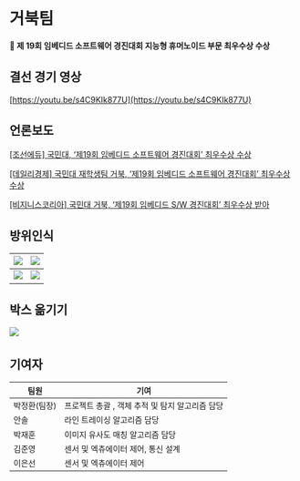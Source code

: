 # 거북팀

**🥇 제 19회 임베디드 소프트웨어 경진대회 지능형 휴머노이드 부문 최우수상 수상**

## 결선 경기 영상

[https://youtu.be/s4C9KIk877U](https://youtu.be/s4C9KIk877U)

## 언론보도


[[조선에듀] 국민대, ‘제19회 임베디드 소프트웨어 경진대회’ 최우수상 수상](http://edu.chosun.com/site/data/html_dir/2021/12/31/2021123100966.html)

[[데일리경제] 국민대 재학생팀 거북, ‘제19회 임베디드 소프트웨어 경진대회’ 최우수상 수상](http://www.kdpress.co.kr/news/articleView.html?idxno=109675)

[[비지니스코리아] 국민대 거북, ‘제19회 임베디드 S/W 경진대회’ 최우수상 받아](http://www.businesskorea.co.kr/news/articleView.html?idxno=85183)

## 방위인식
| ![](gif/동쪽.gif)| ![](gif/서쪽.gif)|
| --- | --- |
| ![](gif/남쪽.gif)| ![](gif/북쪽.gif)|

## 박스 옮기기
![](gif/박스옮기기.gif)

## 기여자

| 팀원 | 기여 |
| --- | --- |
| 박정환(팀장) | 프로젝트 총괄 , 객체 추적 및 탐지 알고리즘 담당 |
| 안솔 | 라인 트레이싱 알고리즘 담당 |
| 박재훈 | 이미지 유사도 매칭 알고리즘 담당 |
| 김준영 | 센서 및 엑츄에이터 제어, 통신 설계 |
| 이은선 | 센서 및 엑츄에이터 제어 |

